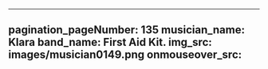 ------
pagination_pageNumber: 135
musician_name: Klara
band_name: First Aid Kit.
img_src: images/musician0149.png
onmouseover_src: 
------